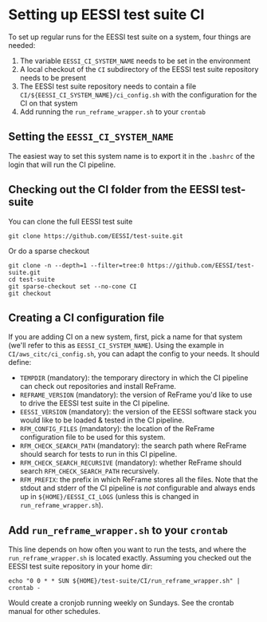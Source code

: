 # Setting up EESSI test suite CI

To set up regular runs for the EESSI test suite on a system, four things are needed:

1. The variable `EESSI_CI_SYSTEM_NAME` needs to be set in the environment
2. A local checkout of the `CI` subdirectory of the EESSI test suite repository needs to be present
3. The EESSI test suite repository needs to contain a file `CI/${EESSI_CI_SYSTEM_NAME}/ci_config.sh` with the configuration for the CI on that system
4. Add running the `run_reframe_wrapper.sh` to your `crontab`

## Setting the `EESSI_CI_SYSTEM_NAME`
The easiest way to set this system name is to export it in the `.bashrc` of the login that will run the CI pipeline.

## Checking out the CI folder from the EESSI test-suite
You can clone the full EESSI test suite
```
git clone https://github.com/EESSI/test-suite.git
```
Or do a sparse checkout
```
git clone -n --depth=1 --filter=tree:0 https://github.com/EESSI/test-suite.git
cd test-suite
git sparse-checkout set --no-cone CI
git checkout
```

## Creating a CI configuration file
If you are adding CI on a new system, first, pick a name for that system (we'll refer to this as `EESSI_CI_SYSTEM_NAME`). Using the example in `CI/aws_citc/ci_config.sh`, you can adapt the config to your needs.
It should define:
- `TEMPDIR` (mandatory): the temporary directory in which the CI pipeline can check out repositories and install ReFrame.
- `REFRAME_VERSION` (mandatory): the version of ReFrame you'd like to use to drive the EESSI test suite in the CI pipeline.
- `EESSI_VERSION` (mandatory): the version of the EESSI software stack you would like to be loaded & tested in the CI pipeline.
- `RFM_CONFIG_FILES` (mandatory): the location of the ReFrame configuration file to be used for this system.
- `RFM_CHECK_SEARCH_PATH` (mandatory): the search path where ReFrame should search for tests to run in this CI pipeline.
- `RFM_CHECK_SEARCH_RECURSIVE` (mandatory): whether ReFrame should search `RFM_CHECK_SEARCH_PATH` recursively.
- `RFM_PREFIX`: the prefix in which ReFrame stores all the files.
Note that the stdout and stderr of the CI pipeline is _not_ configurable and always ends up in `${HOME}/EESSI_CI_LOGS` (unless this is changed in `run_reframe_wrapper.sh`).

## Add `run_reframe_wrapper.sh` to your `crontab`
This line depends on how often you want to run the tests, and where the `run_reframe_wrapper.sh` is located exactly. Assuming you checked out the EESSI test suite repository in your home dir:
```
echo "0 0 * * SUN ${HOME}/test-suite/CI/run_reframe_wrapper.sh" | crontab -
```
Would create a cronjob running weekly on Sundays. See the crontab manual for other schedules.
